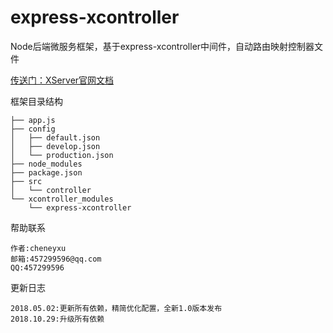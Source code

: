 # express-xcontroller
Node后端微服务框架，基于express-xcontroller中间件，自动路由映射控制器文件

[传送门：XServer官网文档](http://www.xserver.top)

框架目录结构
>
	├── app.js
	├── config
	│   ├── default.json
	│   ├── develop.json
	│   └── production.json
	├── node_modules
	├── package.json
	├── src
	│   └── controller
	└── xcontroller_modules
	    └── express-xcontroller

帮助联系
>
	作者:cheneyxu
	邮箱:457299596@qq.com
	QQ:457299596

更新日志
>
	2018.05.02:更新所有依赖，精简优化配置，全新1.0版本发布
	2018.10.29:升级所有依赖